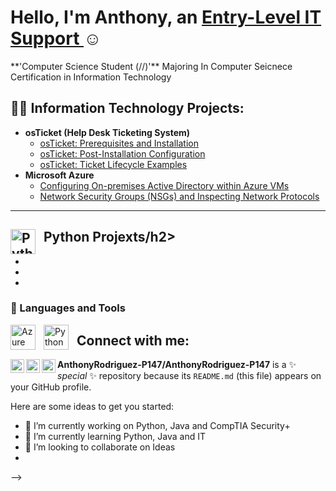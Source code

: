 

<h1>Hello, I'm Anthony, an <a href="https://www.linkedin.com/in/anthony-rodr%C3%ADguez-pacheco-104728339/">Entry-Level IT Support </a>☺</h1>
**'Computer Science Student (//)'**
<p1>
Majoring In Computer Seicnece 
Certification in Information Technology
</p1>
  <h2>
<h2>👨‍💻 Information Technology Projects:</h2>

- <b>osTicket (Help Desk Ticketing System)</b>
  - [osTicket: Prerequisites and Installation](https://github.com/AnthonyRodriguez-P147/OsTicket-Prereq)
  - [osTicket: Post-Installation Configuration](https://github.com/joshmadakorcc/post-install-config)
  - [osTicket: Ticket Lifecycle Examples](https://github.com/joshmadakorcc/ticket-lifecycle)
- <b>Microsoft Azure</b>
  - [Configuring On-premises Active Directory within Azure VMs](https://github.com/joshmadakorcc/configure-ad)
  - [Network Security Groups (NSGs) and Inspecting Network Protocols](https://github.com/joshmadakorcc/azure-network-protocols)
---

### <h2> Python Projexts/h2> <img align="left" alt="Python" width="40px" style="padding-right:10px;" src="https://cdn.jsdelivr.net/gh/devicons/devicon/icons/python/python-plain.svg" /> #
  
  -
  -
  -
  
### 🧰 Languages and Tools
<img align="left" alt="Azure" width="40px" style="padding-right:10px;" src="https://cdn.jsdelivr.net/gh/devicons/devicon@latest/icons/azure/azure-original.svg" />
               
<img align="left" alt="Python" width="40px" style="padding-right:10px;" src="https://cdn.jsdelivr.net/gh/devicons/devicon/icons/python/python-plain.svg" />

<h2>Connect with me:</h2>

[<img align="left" alt="Josh | Twitter" width="22px" src="https://cdn.jsdelivr.net/npm/simple-icons@v3/icons/twitter.svg" />][twitter]
[<img align="left" alt="Josh | LinkedIn" width="22px" src="https://cdn.jsdelivr.net/npm/simple-icons@v3/icons/linkedin.svg" />][linkedin]
[<img align="left" alt="Josh | Instagram" width="22px" src="https://cdn.jsdelivr.net/npm/simple-icons@v3/icons/instagram.svg" />][instagram]

[twitter]: https://twitter.com/Josh
[instagram]: https://www.instagram.com/Josh
[linkedin]: "https://www.linkedin.com/in/anthony-rodr%C3%ADguez-pacheco-104728339/"
**AnthonyRodriguez-P147/AnthonyRodriguez-P147** is a ✨ _special_ ✨ repository because its `README.md` (this file) appears on your GitHub profile.

Here are some ideas to get you started:

- 🔭 I’m currently working on Python, Java and CompTIA Security+ 
- 🌱 I’m currently learning Python, Java and IT
- 👯 I’m looking to collaborate on Ideas
-
-->

